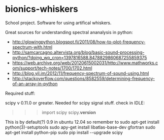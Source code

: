 bionics-whiskers
================

School project. Software for using artifical whiskers.


Great sources for understanding spectral ananalysis in python:

- http://glowingpython.blogspot.fi/2011/08/how-to-plot-frequency-spectrum-with.html
- http://samcarcagno.altervista.org/blog/basic-sound-processing-python/?doing_wp_cron=1397816588.8478829860687255859375
- https://web.archive.org/web/20120615002031/http://www.mathworks.com/support/tech-notes/1700/1702.html
- http://blog.yjl.im/2012/11/frequency-spectrum-of-sound-using.html
- http://stackoverflow.com/questions/8582559/determining-frequency-of-an-array-in-python

Required stuff:

scipy v 0.11.0 or greater. Needed for scipy signal stuff.
check in IDLE:
>>>import scipy
>>>scipy.__version__


This is by default(?) 0.9 in ubuntu 12.04 so remember to
sudo apt-get install python(3)-setuptools
sudo apy-get install libatlas-base-dev gfortran
sudo apt-get install python-pip
sudo pip install --upgrade scipy
